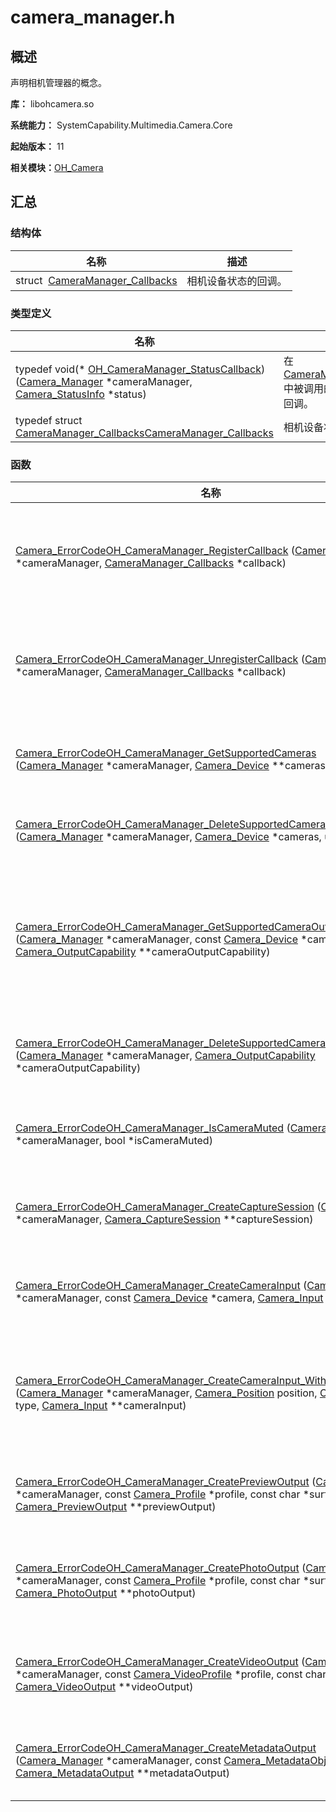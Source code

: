 # camera_manager.h


## 概述

声明相机管理器的概念。

**库：** libohcamera.so

**系统能力：** SystemCapability.Multimedia.Camera.Core

**起始版本：** 11

**相关模块：**[OH_Camera](_o_h___camera.md)


## 汇总


### 结构体

| 名称 | 描述 | 
| -------- | -------- |
| struct&nbsp;&nbsp;[CameraManager_Callbacks](_camera_manager___callbacks.md) | 相机设备状态的回调。  | 


### 类型定义

| 名称 | 描述 | 
| -------- | -------- |
| typedef void(\* [OH_CameraManager_StatusCallback](_o_h___camera.md#oh_cameramanager_statuscallback)) ([Camera_Manager](_o_h___camera.md#camera_manager) \*cameraManager, [Camera_StatusInfo](_camera___status_info.md) \*status) | 在[CameraManager_Callbacks](_camera_manager___callbacks.md)中被调用的相机管理器状态回调。  | 
| typedef struct [CameraManager_Callbacks](_camera_manager___callbacks.md)[CameraManager_Callbacks](_o_h___camera.md#cameramanager_callbacks) | 相机设备状态的回调。  | 


### 函数

| 名称 | 描述 | 
| -------- | -------- |
| [Camera_ErrorCode](_o_h___camera.md#camera_errorcode)[OH_CameraManager_RegisterCallback](_o_h___camera.md#oh_cameramanager_registercallback) ([Camera_Manager](_o_h___camera.md#camera_manager) \*cameraManager, [CameraManager_Callbacks](_camera_manager___callbacks.md) \*callback) | 注册相机状态更改事件回调。  | 
| [Camera_ErrorCode](_o_h___camera.md#camera_errorcode)[OH_CameraManager_UnregisterCallback](_o_h___camera.md#oh_cameramanager_unregistercallback) ([Camera_Manager](_o_h___camera.md#camera_manager) \*cameraManager, [CameraManager_Callbacks](_camera_manager___callbacks.md) \*callback) | 注销摄像机状态更改事件回调。  | 
| [Camera_ErrorCode](_o_h___camera.md#camera_errorcode)[OH_CameraManager_GetSupportedCameras](_o_h___camera.md#oh_cameramanager_getsupportedcameras) ([Camera_Manager](_o_h___camera.md#camera_manager) \*cameraManager, [Camera_Device](_camera___device.md) \*\*cameras, uint32_t \*size) | 获取支持相机的描述。  | 
| [Camera_ErrorCode](_o_h___camera.md#camera_errorcode)[OH_CameraManager_DeleteSupportedCameras](_o_h___camera.md#oh_cameramanager_deletesupportedcameras) ([Camera_Manager](_o_h___camera.md#camera_manager) \*cameraManager, [Camera_Device](_camera___device.md) \*cameras, uint32_t size) | 删除支持的相机。  | 
| [Camera_ErrorCode](_o_h___camera.md#camera_errorcode)[OH_CameraManager_GetSupportedCameraOutputCapability](_o_h___camera.md#oh_cameramanager_getsupportedcameraoutputcapability) ([Camera_Manager](_o_h___camera.md#camera_manager) \*cameraManager, const [Camera_Device](_camera___device.md) \*camera, [Camera_OutputCapability](_camera___output_capability.md) \*\*cameraOutputCapability) | 获取特定相机和特定模式支持的输出功能。  | 
| [Camera_ErrorCode](_o_h___camera.md#camera_errorcode)[OH_CameraManager_DeleteSupportedCameraOutputCapability](_o_h___camera.md#oh_cameramanager_deletesupportedcameraoutputcapability) ([Camera_Manager](_o_h___camera.md#camera_manager) \*cameraManager, [Camera_OutputCapability](_camera___output_capability.md) \*cameraOutputCapability) | 删除支持的输出功能。  | 
| [Camera_ErrorCode](_o_h___camera.md#camera_errorcode)[OH_CameraManager_IsCameraMuted](_o_h___camera.md#oh_cameramanager_iscameramuted) ([Camera_Manager](_o_h___camera.md#camera_manager) \*cameraManager, bool \*isCameraMuted) | 确定相机是否静音。  | 
| [Camera_ErrorCode](_o_h___camera.md#camera_errorcode)[OH_CameraManager_CreateCaptureSession](_o_h___camera.md#oh_cameramanager_createcapturesession) ([Camera_Manager](_o_h___camera.md#camera_manager) \*cameraManager, [Camera_CaptureSession](_o_h___camera.md#camera_capturesession) \*\*captureSession) | 创建捕获会话实例。  | 
| [Camera_ErrorCode](_o_h___camera.md#camera_errorcode)[OH_CameraManager_CreateCameraInput](_o_h___camera.md#oh_cameramanager_createcamerainput) ([Camera_Manager](_o_h___camera.md#camera_manager) \*cameraManager, const [Camera_Device](_camera___device.md) \*camera, [Camera_Input](_o_h___camera.md#camera_input) \*\*cameraInput) | 创建相机输入实例。  | 
| [Camera_ErrorCode](_o_h___camera.md#camera_errorcode)[OH_CameraManager_CreateCameraInput_WithPositionAndType](_o_h___camera.md#oh_cameramanager_createcamerainput_withpositionandtype) ([Camera_Manager](_o_h___camera.md#camera_manager) \*cameraManager, [Camera_Position](_o_h___camera.md#camera_position) position, [Camera_Type](_o_h___camera.md#camera_type) type, [Camera_Input](_o_h___camera.md#camera_input) \*\*cameraInput) | 创建具有位置和类型的相机输入实例  | 
| [Camera_ErrorCode](_o_h___camera.md#camera_errorcode)[OH_CameraManager_CreatePreviewOutput](_o_h___camera.md#oh_cameramanager_createpreviewoutput) ([Camera_Manager](_o_h___camera.md#camera_manager) \*cameraManager, const [Camera_Profile](_camera___profile.md) \*profile, const char \*surfaceId, [Camera_PreviewOutput](_o_h___camera.md#camera_previewoutput) \*\*previewOutput) | 创建预览输出实例。  | 
| [Camera_ErrorCode](_o_h___camera.md#camera_errorcode)[OH_CameraManager_CreatePhotoOutput](_o_h___camera.md#oh_cameramanager_createphotooutput) ([Camera_Manager](_o_h___camera.md#camera_manager) \*cameraManager, const [Camera_Profile](_camera___profile.md) \*profile, const char \*surfaceId, [Camera_PhotoOutput](_o_h___camera.md#camera_photooutput) \*\*photoOutput) | 创建一个拍照输出实例。  | 
| [Camera_ErrorCode](_o_h___camera.md#camera_errorcode)[OH_CameraManager_CreateVideoOutput](_o_h___camera.md#oh_cameramanager_createvideooutput) ([Camera_Manager](_o_h___camera.md#camera_manager) \*cameraManager, const [Camera_VideoProfile](_camera___video_profile.md) \*profile, const char \*surfaceId, [Camera_VideoOutput](_o_h___camera.md#camera_videooutput) \*\*videoOutput) | 创建一个录像输出实例。  | 
| [Camera_ErrorCode](_o_h___camera.md#camera_errorcode)[OH_CameraManager_CreateMetadataOutput](_o_h___camera.md#oh_cameramanager_createmetadataoutput) ([Camera_Manager](_o_h___camera.md#camera_manager) \*cameraManager, const [Camera_MetadataObjectType](_o_h___camera.md#camera_metadataobjecttype) \*profile, [Camera_MetadataOutput](_o_h___camera.md#camera_metadataoutput) \*\*metadataOutput) | 创建元数据输出实例。  | 
